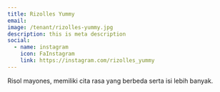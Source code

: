 ```yaml
---
title: Rizolles Yummy
email: 
image: /tenant/rizolles-yummy.jpg
description: this is meta description
social:
  - name: instagram
    icon: FaInstagram
    link: https://instagram.com/rizolles_yummy
---
```

Risol mayones, memiliki cita rasa yang berbeda serta isi lebih banyak.